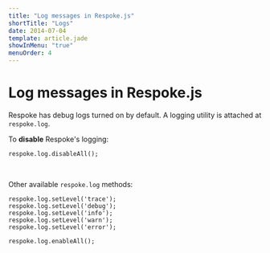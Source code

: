 ```yaml
---
title: "Log messages in Respoke.js"
shortTitle: "Logs"
date: 2014-07-04
template: article.jade
showInMenu: "true"
menuOrder: 4
---
```


# Log messages in Respoke.js

Respoke has debug logs turned on by default. A logging utility is attached at `respoke.log`.

To **disable** Respoke's logging:

	respoke.log.disableAll();

<br />

Other available `respoke.log` methods:

	respoke.log.setLevel('trace');
	respoke.log.setLevel('debug');
	respoke.log.setLevel('info');
	respoke.log.setLevel('warn');
	respoke.log.setLevel('error');

	respoke.log.enableAll();
